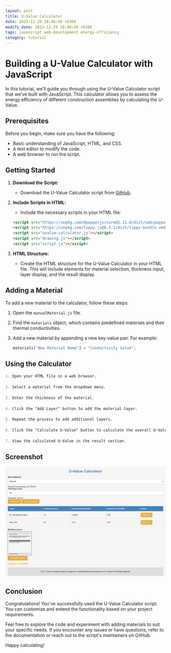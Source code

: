 ```yaml
---
layout: post
title: U-Value Calculator
date: 2023-12-20 18:48:49 +0300
modify_date: 2023-12-29 18:48:49 +0300
tags: javascript web-development energy-efficiency
category: tutorial
---
```


# Building a U-Value Calculator with JavaScript

In this tutorial, we'll guide you through using the U-Value Calculator script that we've built with JavaScript. This calculator allows you to assess the energy efficiency of different construction assemblies by calculating the U-Value.

## Prerequisites

Before you begin, make sure you have the following:

- Basic understanding of JavaScript, HTML, and CSS.
- A text editor to modify the code.
- A web browser to run the script.

## Getting Started

1. **Download the Script:**
    - Download the U-Value Calculator script from [GitHub](https://github.com/your-repo/uvalue-calculator).

2. **Include Scripts in HTML:**
    - Include the necessary scripts in your HTML file:
     ```html
     <script src="https://unpkg.com/@popperjs/core@2.11.6/dist/umd/popper.min.js"></script>
     <script src="https://unpkg.com/tippy.js@6.3.1/dist/tippy-bundle.umd.min.js"></script>
     <script src="uvalue-calculator.js"></script>
     <script src="drawing.js"></script>
     <script src="script.js"></script>
     ```

3. **HTML Structure:**
    - Create the HTML structure for the U-Value Calculator in your HTML file. This will include elements for material selection, thickness input, layer display, and the result display.

## Adding a Material

To add a new material to the calculator, follow these steps:

1. Open the `manualMaterial.js` file.

2. Find the `materials` object, which contains predefined materials and their thermal conductivities.

3. Add a new material by appending a new key-value pair. For example:
   ```javascript
   materials["New Material Name"] = "Conductivity Value";
    ```
## Using the Calculator

```markdown
1. Open your HTML file in a web browser.

2. Select a material from the dropdown menu.

3. Enter the thickness of the material.

4. Click the "Add Layer" button to add the material layer.

5. Repeat the process to add additional layers.

6. Click the "Calculate U-Value" button to calculate the overall U-Value.

7. View the calculated U-Value in the result section.
```

## Screenshot

![U-Value Calculator](/assets/u-value/overview.png)

## Conclusion

Congratulations! You've successfully used the U-Value Calculator script. You can customize and extend the functionality based on your project requirements.

Feel free to explore the code and experiment with adding materials to suit your specific needs. If you encounter any issues or have questions, refer to the documentation or reach out to the script's maintainers on GitHub.

Happy calculating!